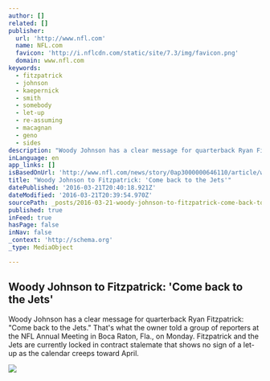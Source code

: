```yaml
---
author: []
related: []
publisher:
  url: 'http://www.nfl.com'
  name: NFL.com
  favicon: 'http://i.nflcdn.com/static/site/7.3/img/favicon.png'
  domain: www.nfl.com
keywords:
  - fitzpatrick
  - johnson
  - kaepernick
  - smith
  - somebody
  - let-up
  - re-assuming
  - macagnan
  - geno
  - sides
description: "Woody Johnson has a clear message for quarterback Ryan Fitzpatrick: \"Come back to the Jets.\" That's what the owner told a group of reporters at the NFL Annual Meeting in Boca Raton, Fla., on Monday. Fitzpatrick and the Jets are currently locked in contract stalemate that shows no sign of a let-up as the calendar creeps toward April."
inLanguage: en
app_links: []
isBasedOnUrl: 'http://www.nfl.com/news/story/0ap3000000646110/article/woody-johnson-to-fitzpatrick-come-back-to-the-jets'
title: "Woody Johnson to Fitzpatrick: 'Come back to the Jets'"
datePublished: '2016-03-21T20:40:18.921Z'
dateModified: '2016-03-21T20:39:54.970Z'
sourcePath: _posts/2016-03-21-woody-johnson-to-fitzpatrick-come-back-to-the-jets.md
published: true
inFeed: true
hasPage: false
inNav: false
_context: 'http://schema.org'
_type: MediaObject

---
```

<article style=""><h1>Woody Johnson to Fitzpatrick: 'Come back to the Jets'</h1><p>Woody Johnson has a clear message for quarterback Ryan Fitzpatrick: "Come back to the Jets." That's what the owner told a group of reporters at the NFL Annual Meeting in Boca Raton, Fla., on Monday. Fitzpatrick and the Jets are currently locked in contract stalemate that shows no sign of a let-up as the calendar creeps toward April.</p><img src="http://i.nflcdn.com/static/site/7.3/img/global/nfl-logo.png" /></article>